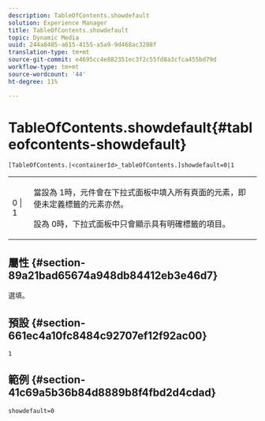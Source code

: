 ```yaml
---
description: TableOfContents.showdefault
solution: Experience Manager
title: TableOfContents.showdefault
topic: Dynamic Media
uuid: 244a8485-a615-4155-a5a9-9d468ac3208f
translation-type: tm+mt
source-git-commit: e4695cc4e882351ec3f2c55fd8a3cfca455bd79d
workflow-type: tm+mt
source-wordcount: '44'
ht-degree: 11%

---
```



# TableOfContents.showdefault{#tableofcontents-showdefault}

`[TableOfContents.|<containerId>_tableOfContents.]showdefault=0|1`

<table id="table_BE34F807437C4955A2A640495E05138F"> 
 <tbody> 
  <tr> 
   <td> <p> <span class="codeph"> 0 | 1</span> </p> </td> 
   <td> <p> 當設為<span class="codeph"> 1</span>時，元件會在下拉式面板中填入所有頁面的元素，即使未定義標籤的元素亦然。 </p> <p>設為<span class="codeph"> 0</span>時，下拉式面板中只會顯示具有明確標籤的項目。 </p> </td> 
  </tr> 
 </tbody> 
</table>

## 屬性 {#section-89a21bad65674a948db84412eb3e46d7}

選填。

## 預設 {#section-661ec4a10fc8484c92707ef12f92ac00}

`1`

## 範例 {#section-41c69a5b36b84d8889b8f4fbd2d4cdad}

`showdefault=0`
